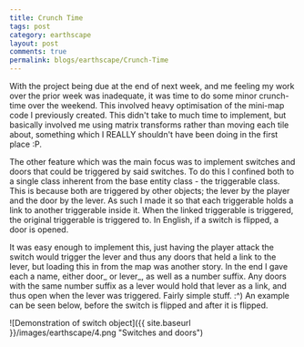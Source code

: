 ```yaml
---
title: Crunch Time
tags: post
category: earthscape
layout: post
comments: true
permalink: blogs/earthscape/Crunch-Time
---
```


With the project being due at the end of next week, and me feeling my work over the prior week was inadequate, it was time to do some minor crunch-time over the weekend. This involved heavy optimisation of the mini-map code I previously created. This didn't take to much time to implement, but basically involved me using matrix transforms rather than moving each tile about, something which I REALLY shouldn't have been doing in the first place :P.

The other feature which was the main focus was to implement switches and doors that could be triggered by said switches. To do this I confined both to a single class inherent from the base entity class - the triggerable class. This is because both are triggered by other objects; the lever by the player and the door by the lever. As such I made it so that each triggerable holds a link to another triggerable inside it. When the linked triggerable is triggered, the original triggerable is triggered to. In English, if a switch is flipped, a door is opened.

It was easy enough to implement this, just having the player attack the switch would trigger the lever and thus any doors that held a link to the lever, but loading this in from the map was another story. In the end I gave each a name, either door_ or lever_, as well as a number suffix. Any doors with the same number suffix as a lever would hold that lever as a link, and thus open when the lever was triggered. Fairly simple stuff. :^) An example can be seen below, before the switch is flipped and after it is flipped.

![Demonstration of switch object]({{ site.baseurl }}/images/earthscape/4.png "Switches and doors")	